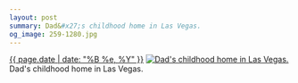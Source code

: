 ```yaml
---
layout: post
summary: Dad&#x27;s childhood home in Las Vegas.
og_image: 259-1280.jpg
---
```


<p>
  <time><a href="/259">{{ page.date | date: "%B %e, %Y" }}</a></time>
  <a href="/259"><img src="{{ site.assets_url }}/259-640.jpg" srcset="{{ site.assets_url }}/259-1280.jpg 1280w, {{ site.assets_url }}/259-960.jpg 960w, {{ site.assets_url }}/259-640.jpg 640w, {{ site.assets_url }}/259-320.jpg 320w" sizes="(min-width: 700px) 50vw, calc(100vw - 2rem)" alt="Dad&#x27;s childhood home in Las Vegas." /></a>
  <span>Dad&#x27;s childhood home in Las Vegas.</span>
</p>
